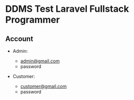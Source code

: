 # DDMS Test Laravel Fullstack Programmer

## Account

-   Admin:

    -   admin@gmail.com
    -   password

-   Customer:
    -   customer@gmail.com
    -   password
